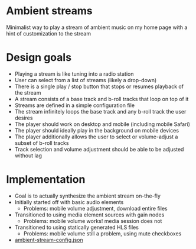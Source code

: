 # Ambient streams

Minimalist way to play a stream of ambient music on my home page with a hint of customization to the stream

# Design goals

- Playing a stream is like tuning into a radio station
- User can select from a list of streams (likely a drop-down)
- There is a single play / stop button that stops or resumes playback of the stream
- A stream consists of a base track and b-roll tracks that loop on top of it
- Streams are defined in a simple configuration file
- The stream infinitely loops the base track and any b-roll track the user desires
- The player should work on desktop and mobile (including mobile Safari)
- The player should ideally play in the background on mobile devices
- The player additionally allows the user to select or volume-adjust a subset of b-roll tracks
- Track selection and volume adjustment should be able to be adjusted without lag

# Implementation

- Goal is to actually synthesize the ambient stream on-the-fly
- Initially started off with basic audio elements
  - Problems: mobile volume adjustment, download entire files
- Transitioned to using media element sources with gain nodes
  - Problems: mobile volume works! media session does not
- Transitioned to using statically generated HLS files
  - Problems: mobile volume still a problem, using mute checkboxes
- [ambient-stream-config.json](https://github.com/geetduggal/geetduggal.github.io/blob/master/ambient-stream-config.json)

